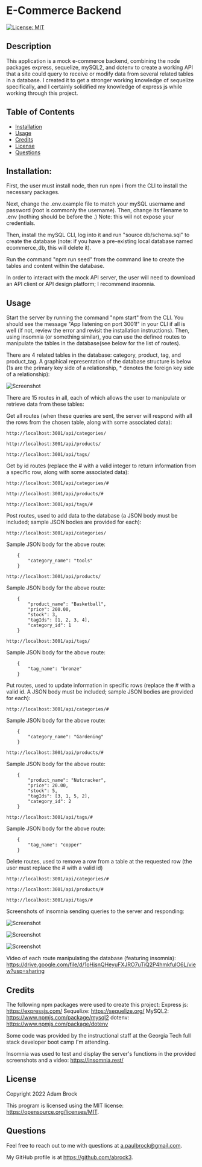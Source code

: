 # E-Commerce Backend

[![License: MIT](https://img.shields.io/badge/License-MIT-yellow.svg)](https://opensource.org/licenses/MIT)

## Description

This application is a mock e-commerce backend, combining the node packages express, sequelize, mySQL2, and dotenv to create a working API that a site could query to receive or modify data from several related tables in a database. I created it to get a stronger working knowledge of sequelize specifically, and I certainly solidified my knowledge of express js while working through this project.

## Table of Contents

- [Installation](#installation)
- [Usage](#usage)
- [Credits](#credits)
- [License](#license)
- [Questions](#questions)

## Installation:

First, the user must install node, then run npm i from the CLI to install the necessary packages.

Next, change the .env.example file to match your mySQL username and password (root is commonly the username). Then, change its filename to .env (nothing should be before the .) Note: this will not expose your credentials.

Then, install the mySQL CLI, log into it and run "source db/schema.sql" to create the database (note: if you have a pre-existing local database named ecommerce_db, this will delete it).

Run the command "npm run seed" from the command line to create the tables and content within the database.

In order to interact with the mock API server, the user will need to download an API client or API design platform; I recommend insomnia.

## Usage

Start the server by running the command "npm start" from the CLI. You should see the message "App listening on port 3001!" in your CLI if all is well (if not, review the error and revisit the installation instructions). Then, using insomnia (or something similar), you can use the defined routes to manipulate the tables in the database(see below for the list of routes).

There are 4 related tables in the database: category, product, tag, and product_tag. A graphical representation of the database structure is below (1s are the primary key side of a relationship, \* denotes the foreign key side of a relationship):

![Screenshot](assets/images/db-structure.jpg?raw=true "Database Structure")

There are 15 routes in all, each of which allows the user to manipulate or retrieve data from these tables:

Get all routes (when these queries are sent, the server will respond with all the rows from the chosen table, along with some associated data):

```
http://localhost:3001/api/categories/
```

```
http://localhost:3001/api/products/
```

```
http://localhost:3001/api/tags/
```

Get by id routes (replace the # with a valid integer to return information from a specific row, along with some associated data):

```
http://localhost:3001/api/categories/#
```

```
http://localhost:3001/api/products/#
```

```
http://localhost:3001/api/tags/#
```

Post routes, used to add data to the database (a JSON body must be included; sample JSON bodies are provided for each):

```
http://localhost:3001/api/categories/
```

Sample JSON body for the above route:

```
    {
        "category_name": "tools"
    }
```

```
http://localhost:3001/api/products/
```

Sample JSON body for the above route:

```
    {
        "product_name": "Basketball",
        "price": 200.00,
        "stock": 3,
        "tagIds": [1, 2, 3, 4],
        "category_id": 1
    }
```

```
http://localhost:3001/api/tags/
```

Sample JSON body for the above route:

```
    {
        "tag_name": "bronze"
    }
```

Put routes, used to update information in specific rows (replace the # with a valid id. A JSON body must be included; sample JSON bodies are provided for each):

```
http://localhost:3001/api/categories/#
```

Sample JSON body for the above route:

```
    {
        "category_name": "Gardening"
    }
```

```
http://localhost:3001/api/products/#
```

Sample JSON body for the above route:

```
    {
        "product_name": "Nutcracker",
        "price": 20.00,
        "stock": 5,
        "tagIds": [3, 1, 5, 2],
        "category_id": 2
    }
```

```
http://localhost:3001/api/tags/#
```

Sample JSON body for the above route:

```
    {
        "tag_name": "copper"
    }
```

Delete routes, used to remove a row from a table at the requested row (the user must replace the # with a valid id)

```
http://localhost:3001/api/categories/#
```

```
http://localhost:3001/api/products/#
```

```
http://localhost:3001/api/tags/#
```

Screenshots of insomnia sending queries to the server and responding:

![Screenshot](assets/images/Screenshot1.jpg?raw=true "Screenshot 1")

![Screenshot](assets/images/Screenshot2.jpg?raw=true "Screenshot 2")

![Screenshot](assets/images/Screenshot3.jpg?raw=true "Screenshot 3")

Video of each route manipulating the database (featuring insomnia): https://drive.google.com/file/d/1oHjsnQHeyuFXJRO7uTiQ2P4hmkfulO6L/view?usp=sharing

## Credits

The following npm packages were used to create this project:
Express js: https://expressjs.com/
Sequelize: https://sequelize.org/
MySQL2: https://www.npmjs.com/package/mysql2
dotenv: https://www.npmjs.com/package/dotenv

Some code was provided by the instructional staff at the Georgia Tech full stack developer boot camp I'm attending.

Insomnia was used to test and display the server's functions in the provided screenshots and a video: https://insomnia.rest/

## License

Copyright 2022 Adam Brock

This program is licensed using the MIT license: https://opensource.org/licenses/MIT.

## Questions

Feel free to reach out to me with questions at a.paulbrock@gmail.com.

My GitHub profile is at https://github.com/abrock3.

